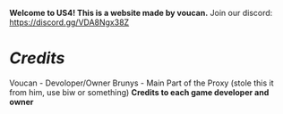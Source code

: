 **Welcome to US4! This is a website made by voucan.**
Join our discord: https://discord.gg/VDA8Ngx38Z

# *Credits*
Voucan - Devoloper/Owner
Brunys - Main Part of the Proxy (stole this it from him, use biw or something)
**Credits to each game developer and owner**
